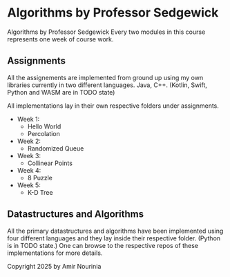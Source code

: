 # Algorithms by Professor Sedgewick

Algorithms by Professor Sedgewick
Every two modules in this course represents one week of course work.

## Assignments

All the assignements are implemented from ground up using my own libraries currently in two different languages.
Java, C++. (Kotlin, Swift, Python and WASM are in TODO state)

All implementations lay in their own respective folders under assignments.

* Week 1:
  * Hello World
  * Percolation
* Week 2:
  * Randomized Queue
* Week 3:
  * Collinear Points
* Week 4:
  * 8 Puzzle
* Week 5:
  * K-D Tree

## Datastructures and Algorithms

All the primary datastructures and algorithms have been implemented using four different languages and they lay inside their respective folder. (Python is in TODO state.)
One can browse to the respective repos of these implementations for more details.

Copyright 2025 by Amir Nourinia